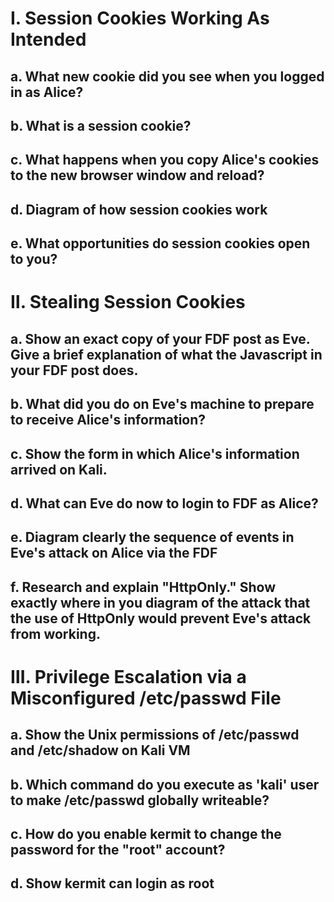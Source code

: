 Ⅰ. Session Cookies Working As Intended
======================================

## a. What new cookie did you see when you logged in as Alice?
 
## b. What is a session cookie?
 
## c. What happens when you copy Alice's cookies to the new browser window and reload?
 
## d. Diagram of how session cookies work
 
## e. What opportunities do session cookies open to you?
 
Ⅱ. Stealing Session Cookies
===========================

## a. Show an exact copy of your FDF post as Eve. Give a brief explanation of what the Javascript in your FDF post does.

## b. What did you do on Eve's machine to prepare to receive Alice's information?

## c. Show the form in which Alice's information arrived on Kali.

## d. What can Eve do now to login to FDF as Alice?

## e. Diagram clearly the sequence of events in Eve's attack on Alice via the FDF

## f. Research and explain "HttpOnly." Show exactly where in you diagram of the attack that the use of HttpOnly would prevent Eve's attack from working.

Ⅲ. Privilege Escalation via a Misconfigured /etc/passwd File
============================================================

## a. Show the Unix permissions of /etc/passwd and /etc/shadow on Kali VM 

## b. Which command do you execute as 'kali' user to make /etc/passwd globally writeable?

## c. How do you enable kermit to change the password for the "root" account?  

## d. Show kermit can login as root 
